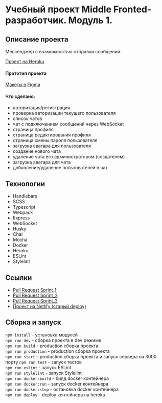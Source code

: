 # Учебный проект Middle Fronted-разработчик. Модуль 1.

## Описание проекта
Мессенджер с возможностью отправки сообщений. 

[Проект на Heroku](https://axperien-yandex-messenger.herokuapp.com/)

#### Прототип проекта
[Макеты в Figma](https://www.figma.com/file/KjNp2P9WNMh5Ns3LtSiv7B/Messenger-Yandex?node-id=0%3A1)  

#### Что сделано:
- авторизация/регистрация
- проверка авторизации текущего пользователя
- список чатов
- чат с подключением сообщений через WebSocket
- страница профиля
- страница редактирования профиля
- страница смены пароля пользователя
- загрузка аватара для пользователя
- создание нового чата
- удаление чата его администратором (создателем)
- загрузка аватара для чата
- добавление/удаление пользователей в чат

## Технологии
- Handlebars
- SCSS
- Typescript
- Webpack
- Express
- WebSocket
- Husky
- Chai
- Mocha
- Docker
- Heroku
- ESLint
- Stylelint

## Ссылки
- [Pull Request Sprint_1](https://github.com/axperien/middle.messenger.praktikum.yandex/pull/2)
- [Pull Request Sprint_2](https://github.com/axperien/middle.messenger.praktikum.yandex/pull/3)
- [Pull Request Sprint_3](https://github.com/axperien/middle.messenger.praktikum.yandex/pull/5)
- [Проект на Netlify (старый deploy)](https://playful-dasik-ddf843.netlify.app/)


## Сборка и запуск
`npm install` - установка модулей  
`npm run dev` - сборка проекта в dev режиме  
`npm run build` - production сборка проекта  
`npm run production` - production сборка проекта  
`npm run start` - production сборка проекта и запуск сервера на 3000 порту
`npm run test` - запуск тестов  
`npm run eslint` - запуск ESLint  
`npm run stylelint` - запуск Stylelint  
`npm run docker:build` - билд docker контейнера  
`npm run docker:run` - запуск docker контейнера  
`npm run docker:stop` - остановка docker контейнера  
`npm run deploy` - deploy контейнера на heroku  

